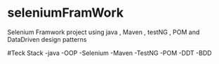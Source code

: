 # seleniumFramWork
Selenium Framwork project using java , Maven , testNG , POM and DataDriven design patterns 

#Teck Stack
-java
-OOP
-Selenium
-Maven
-TestNG
-POM
-DDT
-BDD


